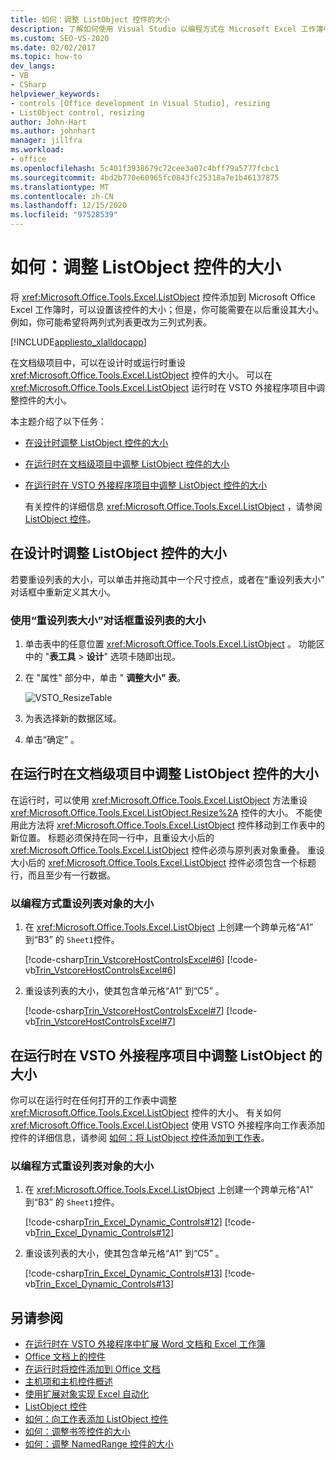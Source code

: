 ```yaml
---
title: 如何：调整 ListObject 控件的大小
description: 了解如何使用 Visual Studio 以编程方式在 Microsoft Excel 工作簿中调整 ListObject 控件的大小。
ms.custom: SEO-VS-2020
ms.date: 02/02/2017
ms.topic: how-to
dev_langs:
- VB
- CSharp
helpviewer_keywords:
- controls [Office development in Visual Studio], resizing
- ListObject control, resizing
author: John-Hart
ms.author: johnhart
manager: jillfra
ms.workload:
- office
ms.openlocfilehash: 5c401f3938679c72cee3a07c4bff79a5777fcbc1
ms.sourcegitcommit: 4bd2b770e60965fc0843fc25318a7e1b46137875
ms.translationtype: MT
ms.contentlocale: zh-CN
ms.lasthandoff: 12/15/2020
ms.locfileid: "97528539"
---
```

# <a name="how-to-resize-listobject-controls"></a>如何：调整 ListObject 控件的大小
  将 <xref:Microsoft.Office.Tools.Excel.ListObject> 控件添加到 Microsoft Office Excel 工作簿时，可以设置该控件的大小；但是，你可能需要在以后重设其大小。 例如，你可能希望将两列式列表更改为三列式列表。

 [!INCLUDE[appliesto_xlalldocapp](../vsto/includes/appliesto-xlalldocapp-md.md)]

 在文档级项目中，可以在设计时或运行时重设 <xref:Microsoft.Office.Tools.Excel.ListObject> 控件的大小。 可以在 <xref:Microsoft.Office.Tools.Excel.ListObject> 运行时在 VSTO 外接程序项目中调整控件的大小。

 本主题介绍了以下任务：

- [在设计时调整 ListObject 控件的大小](#designtime)

- [在运行时在文档级项目中调整 ListObject 控件的大小](#runtimedoclevel)

- [在运行时在 VSTO 外接程序项目中调整 ListObject 控件的大小](#runtimeaddin)

  有关控件的详细信息 <xref:Microsoft.Office.Tools.Excel.ListObject> ，请参阅 [ListObject 控件](../vsto/listobject-control.md)。

## <a name="resize-a-listobject-control-at-design-time"></a><a name="designtime"></a> 在设计时调整 ListObject 控件的大小
 若要重设列表的大小，可以单击并拖动其中一个尺寸控点，或者在“重设列表大小”  对话框中重新定义其大小。

### <a name="to-resize-a-list-by-using-the-resize-list-dialog-box"></a>使用“重设列表大小”对话框重设列表的大小

1. 单击表中的任意位置  <xref:Microsoft.Office.Tools.Excel.ListObject> 。 功能区中的 "**表工具**  >  **设计**" 选项卡随即出现。

2. 在 "属性" 部分中，单击 " **调整大小" 表**。

    ![VSTO_ResizeTable](../vsto/media/vsto-resizetable.png)

3. 为表选择新的数据区域。

4. 单击“确定”  。

## <a name="resize-a-listobject-control-at-run-time-in-a-document-level-project"></a><a name="runtimedoclevel"></a> 在运行时在文档级项目中调整 ListObject 控件的大小
 在运行时，可以使用 <xref:Microsoft.Office.Tools.Excel.ListObject> 方法重设 <xref:Microsoft.Office.Tools.Excel.ListObject.Resize%2A> 控件的大小。 不能使用此方法将 <xref:Microsoft.Office.Tools.Excel.ListObject> 控件移动到工作表中的新位置。 标题必须保持在同一行中，且重设大小后的 <xref:Microsoft.Office.Tools.Excel.ListObject> 控件必须与原列表对象重叠。 重设大小后的 <xref:Microsoft.Office.Tools.Excel.ListObject> 控件必须包含一个标题行，而且至少有一行数据。

### <a name="to-resize-a-list-object-programmatically"></a>以编程方式重设列表对象的大小

1. 在 <xref:Microsoft.Office.Tools.Excel.ListObject> 上创建一个跨单元格“A1”  到“B3”  的 `Sheet1`控件。

     [!code-csharp[Trin_VstcoreHostControlsExcel#6](../vsto/codesnippet/CSharp/Trin_VstcoreHostControlsExcelCS/Sheet1.cs#6)]
     [!code-vb[Trin_VstcoreHostControlsExcel#6](../vsto/codesnippet/VisualBasic/Trin_VstcoreHostControlsExcelVB/Sheet1.vb#6)]

2. 重设该列表的大小，使其包含单元格“A1”  到“C5” 。

     [!code-csharp[Trin_VstcoreHostControlsExcel#7](../vsto/codesnippet/CSharp/Trin_VstcoreHostControlsExcelCS/Sheet1.cs#7)]
     [!code-vb[Trin_VstcoreHostControlsExcel#7](../vsto/codesnippet/VisualBasic/Trin_VstcoreHostControlsExcelVB/Sheet1.vb#7)]

## <a name="resize-a-listobject-at-run-time-in-a-vsto-add-in-project"></a><a name="runtimeaddin"></a> 在运行时在 VSTO 外接程序项目中调整 ListObject 的大小
 你可以在运行时在任何打开的工作表中调整 <xref:Microsoft.Office.Tools.Excel.ListObject> 控件的大小。 有关如何 <xref:Microsoft.Office.Tools.Excel.ListObject> 使用 VSTO 外接程序向工作表添加控件的详细信息，请参阅 [如何：将 ListObject 控件添加到工作表](../vsto/how-to-add-listobject-controls-to-worksheets.md)。

### <a name="to-resize-a-list-object-programmatically"></a>以编程方式重设列表对象的大小

1. 在 <xref:Microsoft.Office.Tools.Excel.ListObject> 上创建一个跨单元格“A1”  到“B3”  的 `Sheet1`控件。

     [!code-csharp[Trin_Excel_Dynamic_Controls#12](../vsto/codesnippet/CSharp/Trin_Excel_Dynamic_Controls/ThisAddIn.cs#12)]
     [!code-vb[Trin_Excel_Dynamic_Controls#12](../vsto/codesnippet/VisualBasic/Trin_Excel_Dynamic_Controls/ThisAddIn.vb#12)]

2. 重设该列表的大小，使其包含单元格“A1”  到“C5” 。

     [!code-csharp[Trin_Excel_Dynamic_Controls#13](../vsto/codesnippet/CSharp/Trin_Excel_Dynamic_Controls/ThisAddIn.cs#13)]
     [!code-vb[Trin_Excel_Dynamic_Controls#13](../vsto/codesnippet/VisualBasic/Trin_Excel_Dynamic_Controls/ThisAddIn.vb#13)]

## <a name="see-also"></a>另请参阅
- [在运行时在 VSTO 外接程序中扩展 Word 文档和 Excel 工作簿](../vsto/extending-word-documents-and-excel-workbooks-in-vsto-add-ins-at-run-time.md)
- [Office 文档上的控件](../vsto/controls-on-office-documents.md)
- [在运行时将控件添加到 Office 文档](../vsto/adding-controls-to-office-documents-at-run-time.md)
- [主机项和主机控件概述](../vsto/host-items-and-host-controls-overview.md)
- [使用扩展对象实现 Excel 自动化](../vsto/automating-excel-by-using-extended-objects.md)
- [ListObject 控件](../vsto/listobject-control.md)
- [如何：向工作表添加 ListObject 控件](../vsto/how-to-add-listobject-controls-to-worksheets.md)
- [如何：调整书签控件的大小](../vsto/how-to-resize-bookmark-controls.md)
- [如何：调整 NamedRange 控件的大小](../vsto/how-to-resize-namedrange-controls.md)
